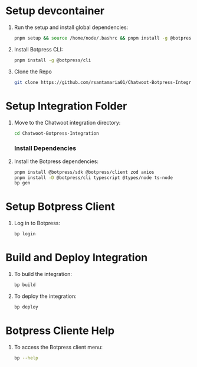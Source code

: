 # Setup devcontainer
1. Run the setup and install global dependencies:
   ```sh
   pnpm setup && source /home/node/.bashrc && pnpm install -g @botpress/cli
   ```

2. Install Botpress CLI:

   ```sh
   pnpm install -g @botpress/cli 
   ```

3. Clone the Repo
   ``` sh
   git clone https://github.com/rsantamaria01/Chatwoot-Botpress-Integration.git
   ```

# Setup Integration Folder
1. Move to the Chatwoot integration directory:
   ```sh
   cd Chatwoot-Botpress-Integration
   ```

   ### Install Dependencies
2. Install the Botpress dependencies:
   ```sh
   pnpm install @botpress/sdk @botpress/client zod axios
   pnpm install -D @botpress/cli typescript @types/node ts-node
   bp gen
   ```

# Setup Botpress Client
1. Log in to Botpress:
   ```sh
   bp login
   ```

# Build and Deploy Integration
1. To build the integration:
   ```sh
   bp build
   ```

2. To deploy the integration:
   ```sh
   bp deploy
   ```

# Botpress Cliente Help
1. To access the Botpress client menu:
   ```sh
   bp --help
   ```
